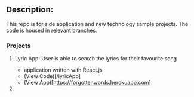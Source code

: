 ## Description:

This repo is for side application and new technology sample projects. The code is housed in relevant branches.

### Projects
1. Lyric App: User is able to search the lyrics for their favourite song
    - application written with React.js
    - (View Code)[/lyricApp]
    - (View App)[https://forgottenwords.herokuapp.com]

2.
